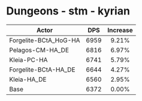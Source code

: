 # Dungeons - stm - kyrian
| Actor | DPS | Increase |
|---|:---:|:---:|
|Forgelite-BCtA_HoG-HA|6959|9.21%|
|Pelagos-CM-HA_DE|6816|6.97%|
|Kleia-PC-HA|6741|5.79%|
|Forgelite-BCtA-HA_DE|6644|4.27%|
|Kleia-HA_DE|6560|2.95%|
|Base|6372|0.00%|

